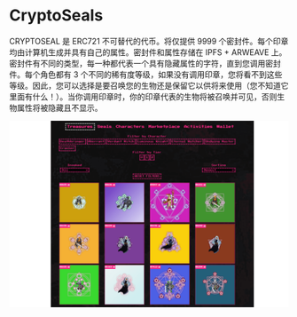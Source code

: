 # CryptoSeals

<p>CRYPTOSEAL 是 ERC721 不可替代的代币。将仅提供 9999 个密封件。每个印章均由计算机生成并具有自己的属性。密封件和属性存储在 IPFS + ARWEAVE 上。密封件有不同的类型，每一种都代表一个具有隐藏属性的字符，直到您调用密封件。每个角色都有 3 个不同的稀有度等级，如果没有调用印章，您将看不到这些等级。因此，您可以选择是要召唤您的生物还是保留它以供将来使用（您不知道它里面有什么！）。当你调用印章时，你的印章代表的生物将被召唤并可见，否则生物属性将被隐藏且不显示。</p>

![cryptoseals-dapp-collectibles-avalanche-image2_1bd8c14ad8a824705d1e08dedc0b8a11](cryptoseals-dapp-collectibles-avalanche-image2_1bd8c14ad8a824705d1e08dedc0b8a11.png)

